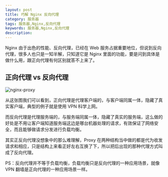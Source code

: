 ```yaml
---
layout: post
title: 巧解 Nginx 反向代理
category: 服务器
tags: 服务器,Nginx,反向代理
keywords: 服务器,Nginx,反向代理
description: 
---
```


Nginx 由于出色的性能、反向代理，已经在 Web 服务占据重要地位，但说到反向代理，很多人也只是一知半解，只知道它是 Nginx 里面的功能，要是问到具体是做什么用，跟正向代理有何区别就答不上来了。

## 正向代理 vs 反向代理
![nginx-proxy](http://img.gitdc.com/blog/2017/07/nginx-proxy.png?v=1)

从这张图我们可以看到，正向代理是代理客户端的，与客户端同属一体，隐藏了真实客户端，典型的例子就是使用 VPN 科学上网。

而反向代理是代理服务端的，与服务端同属一体，隐藏了真实的服务端，这么做的好处是不用让客户端知道服务端这边是哪台机器处理的请求，有效保证了网络安全，而且能够做请求分发进行负载均衡。

其实正反向代理没想象中的那么难理解，Proxy 在两种结构当中做的都是代为收发请求和相应，只是结构上来看正好左右互换了下，所以把后出现的那种代理方式叫成了反向代理。

PS：反向代理并不等于负载均衡，负载均衡只是反向代理的一种应用场景，就像 VPN 翻墙是正向代理的一种应用场景一样。